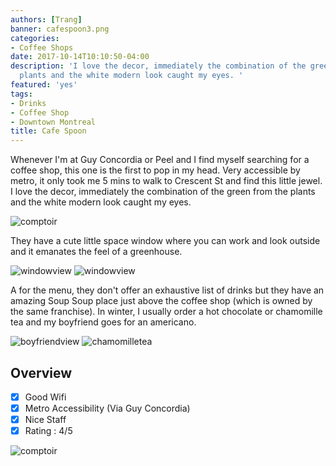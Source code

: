 ```yaml
---
authors: [Trang]
banner: cafespoon3.png
categories:
- Coffee Shops
date: 2017-10-14T10:10:50-04:00
description: 'I love the decor, immediately the combination of the green from the
  plants and the white modern look caught my eyes. '
featured: 'yes'
tags:
- Drinks
- Coffee Shop
- Downtown Montreal
title: Cafe Spoon
---
```


Whenever I'm at Guy Concordia or Peel and I find myself searching for a coffee shop, this one is the first to pop in my head. Very accessible by metro, it only took me 5 mins to walk to Crescent St and find this little jewel. I love the decor, immediately the combination of the green from the plants and the white modern look caught my eyes. 

![comptoir](/cafespoon1.png)

They have a cute little space window where you can work and look outside and it emanates the feel of a greenhouse. 

![windowview](/cafespoon5.png)
![windowview](/cafespoon3.png)

A for the menu, they don't offer an exhaustive list of drinks but they have an amazing Soup Soup place just above the coffee shop (which is owned by the same franchise). In winter, I usually order a hot chocolate or chamomille tea and my boyfriend goes for an americano. 

![boyfriendview](/cafespoon6.png)
![chamomilletea](/cafespoon7.jpg)
## Overview

- [x] Good Wifi
- [x] Metro Accessibility (Via Guy Concordia) 
- [x] Nice Staff
- [x] Rating : 4/5 

![comptoir](/cafespoon2.png)






